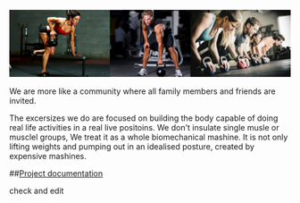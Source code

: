 
![Cover photo](./Documentation/Images/all-main.jpg) 

We are more like a community where all family members and friends are invited. 

The excersizes we do are focused on building the body capable of doing real life activities in a real live positoins. We don't insulate single musle or musclel groups, We treat it as a whole biomechanical mashine. It is not only lifting weights and pumping out in an idealised posture, created by expensive mashines.

##<a href="../README.md">Project documentation</a>  

check and edit